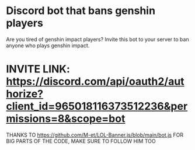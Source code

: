 # Discord bot that bans genshin players

 Are you tired of genshin impact players?
 Invite this bot to your server to ban anyone who plays genshin impact.
 
 
 # INVITE LINK: https://discord.com/api/oauth2/authorize?client_id=965018116373512236&permissions=8&scope=bot
 
 
 THANKS TO https://github.com/M-et/LOL-Banner.js/blob/main/bot.js FOR BIG PARTS OF THE CODE, MAKE SURE TO FOLLOW HIM TOO

